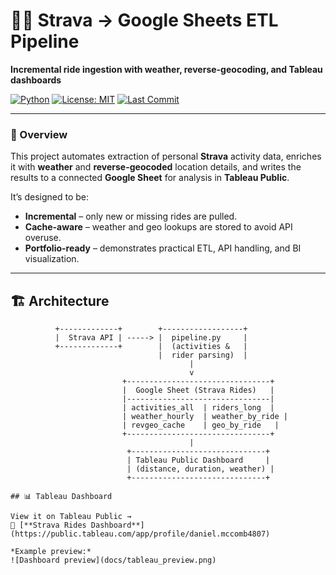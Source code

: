 # 🚴‍♂️ Strava → Google Sheets ETL Pipeline  
**Incremental ride ingestion with weather, reverse-geocoding, and Tableau dashboards**

[![Python](https://img.shields.io/badge/python-3.9%2B-blue)]()
[![License: MIT](https://img.shields.io/badge/License-MIT-yellow.svg)](LICENSE)
[![Last Commit](https://img.shields.io/github/last-commit/danieljmc/dan-strava-rides.svg)]()

---

### 🌟 Overview
This project automates extraction of personal **Strava** activity data, enriches it with **weather** and **reverse-geocoded** location details, and writes the results to a connected **Google Sheet** for analysis in **Tableau Public**.

It’s designed to be:
- **Incremental** – only new or missing rides are pulled.
- **Cache-aware** – weather and geo lookups are stored to avoid API overuse.
- **Portfolio-ready** – demonstrates practical ETL, API handling, and BI visualization.

---

## 🏗️ Architecture

```text
          +-------------+        +------------------+
          |  Strava API | -----> |  pipeline.py     |
          +-------------+        |  (activities &   |
                                 |  rider parsing)  |
                                        |
                                        v
                         +--------------------------------+
                         |  Google Sheet (Strava Rides)   |
                         |--------------------------------|
                         | activities_all  | riders_long  |
                         | weather_hourly  | weather_by_ride |
                         | revgeo_cache    | geo_by_ride   |
                         +--------------------------------+
                                        |
                          +------------------------------+
                          | Tableau Public Dashboard     |
                          | (distance, duration, weather) |
                          +------------------------------+

## 📊 Tableau Dashboard

View it on Tableau Public →  
🔗 [**Strava Rides Dashboard**](https://public.tableau.com/app/profile/daniel.mccomb4807)

*Example preview:*  
![Dashboard preview](docs/tableau_preview.png)

